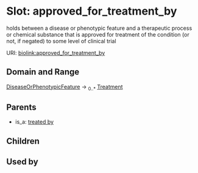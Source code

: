 
# Slot: approved_for_treatment_by


holds between a disease or phenotypic feature and a therapeutic process or chemical substance that is approved for treatment of the condition (or not, if negated) to some level of clinical trial

URI: [biolink:approved_for_treatment_by](https://w3id.org/biolink/vocab/approved_for_treatment_by)


## Domain and Range

[DiseaseOrPhenotypicFeature](DiseaseOrPhenotypicFeature.md) &#8594;  <sub>0..*</sub> [Treatment](Treatment.md)

## Parents

 *  is_a: [treated by](treated_by.md)

## Children


## Used by


